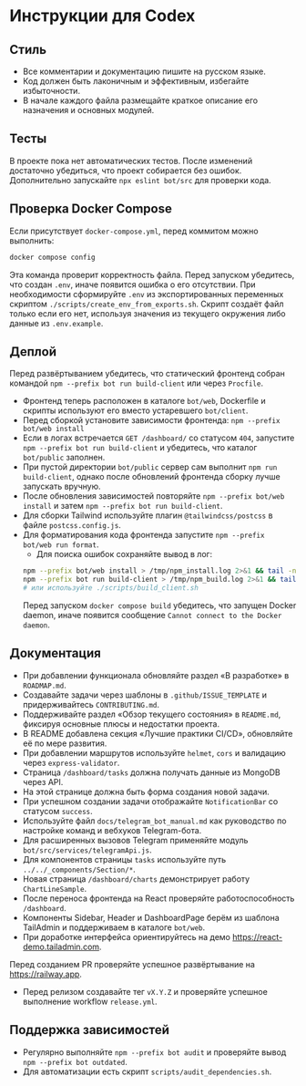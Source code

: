 <!-- Назначение файла: правила использования Codex. -->
# Инструкции для Codex

## Стиль
- Все комментарии и документацию пишите на русском языке.
- Код должен быть лаконичным и эффективным, избегайте избыточности.
- В начале каждого файла размещайте краткое описание его назначения и основных модулей.

## Тесты
В проекте пока нет автоматических тестов. После изменений достаточно убедиться, что проект собирается без ошибок. Дополнительно запускайте `npx eslint bot/src` для проверки кода.
## Проверка Docker Compose
Если присутствует `docker-compose.yml`, перед коммитом можно выполнить:
```bash
docker compose config
```
Эта команда проверит корректность файла.
Перед запуском убедитесь, что создан `.env`, иначе появится ошибка о его отсутствии.
При необходимости сформируйте `.env` из экспортированных переменных скриптом
`./scripts/create_env_from_exports.sh`. Скрипт создаёт файл только если его нет,
используя значения из текущего окружения либо данные из `.env.example`.

## Деплой
Перед развёртыванием убедитесь, что статический фронтенд собран командой
`npm --prefix bot run build-client` или через `Procfile`.
- Фронтенд теперь расположен в каталоге `bot/web`, Dockerfile и скрипты используют его вместо устаревшего `bot/client`.
- Перед сборкой установите зависимости фронтенда: `npm --prefix bot/web install`
- Если в логах встречается `GET /dashboard/` со статусом `404`, запустите `npm --prefix bot run build-client` и убедитесь, что каталог `bot/public` заполнен.
- При пустой директории `bot/public` сервер сам выполнит `npm run build-client`, однако после обновлений фронтенда сборку лучше запускать вручную.
- После обновления зависимостей повторяйте `npm --prefix bot/web install` и затем `npm --prefix bot run build-client`.
- Для сборки Tailwind используйте плагин `@tailwindcss/postcss` в файле `postcss.config.js`.
- Для форматирования кода фронтенда запустите `npm --prefix bot/web run format`.
  - Для поиска ошибок сохраняйте вывод в лог:
  ```bash
  npm --prefix bot/web install > /tmp/npm_install.log 2>&1 && tail -n 20 /tmp/npm_install.log
  npm --prefix bot run build-client > /tmp/npm_build.log 2>&1 && tail -n 20 /tmp/npm_build.log
  # или используйте ./scripts/build_client.sh
  ```
  Перед запуском `docker compose build` убедитесь, что запущен Docker daemon,
  иначе появится сообщение `Cannot connect to the Docker daemon`.

## Документация
- При добавлении функционала обновляйте раздел «В разработке» в `ROADMAP.md`.
- Создавайте задачи через шаблоны в `.github/ISSUE_TEMPLATE` и придерживайтесь `CONTRIBUTING.md`.
- Поддерживайте раздел «Обзор текущего состояния» в `README.md`, фиксируя основные плюсы и недостатки проекта.
- В README добавлена секция «Лучшие практики CI/CD», обновляйте её по мере развития.
- При добавлении маршрутов используйте `helmet`, `cors` и валидацию через `express-validator`.
- Страница `/dashboard/tasks` должна получать данные из MongoDB через API.
- На этой странице должна быть форма создания новой задачи.
- При успешном создании задачи отображайте `NotificationBar` со статусом `success`.
- Используйте файл `docs/telegram_bot_manual.md` как руководство по настройке команд и вебхуков Telegram-бота.
- Для расширенных вызовов Telegram применяйте модуль `bot/src/services/telegramApi.js`.
- Для компонентов страницы `tasks` используйте путь `../../_components/Section/*`.
- Новая страница `/dashboard/charts` демонстрирует работу `ChartLineSample`.
- После переноса фронтенда на React проверяйте работоспособность `/dashboard`.
- Компоненты Sidebar, Header и DashboardPage берём из шаблона TailAdmin и поддерживаем в каталоге `bot/web`.
- При доработке интерфейса ориентируйтесь на демо https://react-demo.tailadmin.com.

Перед созданием PR проверяйте успешное развёртывание на https://railway.app.
- Перед релизом создавайте тег `vX.Y.Z` и проверяйте успешное выполнение workflow `release.yml`.
## Поддержка зависимостей
- Регулярно выполняйте `npm --prefix bot audit` и проверяйте вывод `npm --prefix bot outdated`.
- Для автоматизации есть скрипт `scripts/audit_dependencies.sh`.
